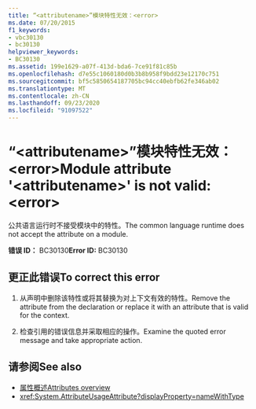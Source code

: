 ```yaml
---
title: “<attributename>”模块特性无效：<error>
ms.date: 07/20/2015
f1_keywords:
- vbc30130
- bc30130
helpviewer_keywords:
- BC30130
ms.assetid: 199e1629-a07f-413d-bda6-7ce91f81c85b
ms.openlocfilehash: d7e55c1060180d0b3b8b958f9bdd23e12170c751
ms.sourcegitcommit: bf5c5850654187705bc94cc40ebfb62fe346ab02
ms.translationtype: MT
ms.contentlocale: zh-CN
ms.lasthandoff: 09/23/2020
ms.locfileid: "91097522"
---
```

# <a name="module-attribute-attributename-is-not-valid-error"></a><span data-ttu-id="518ca-102">“\<attributename>”模块特性无效：\<error></span><span class="sxs-lookup"><span data-stu-id="518ca-102">Module attribute '\<attributename>' is not valid: \<error></span></span>

<span data-ttu-id="518ca-103">公共语言运行时不接受模块中的特性。</span><span class="sxs-lookup"><span data-stu-id="518ca-103">The common language runtime does not accept the attribute on a module.</span></span>

<span data-ttu-id="518ca-104">**错误 ID：** BC30130</span><span class="sxs-lookup"><span data-stu-id="518ca-104">**Error ID:** BC30130</span></span>

## <a name="to-correct-this-error"></a><span data-ttu-id="518ca-105">更正此错误</span><span class="sxs-lookup"><span data-stu-id="518ca-105">To correct this error</span></span>

1. <span data-ttu-id="518ca-106">从声明中删除该特性或将其替换为对上下文有效的特性。</span><span class="sxs-lookup"><span data-stu-id="518ca-106">Remove the attribute from the declaration or replace it with an attribute that is valid for the context.</span></span>

2. <span data-ttu-id="518ca-107">检查引用的错误信息并采取相应的操作。</span><span class="sxs-lookup"><span data-stu-id="518ca-107">Examine the quoted error message and take appropriate action.</span></span>

## <a name="see-also"></a><span data-ttu-id="518ca-108">请参阅</span><span class="sxs-lookup"><span data-stu-id="518ca-108">See also</span></span>

- [<span data-ttu-id="518ca-109">属性概述</span><span class="sxs-lookup"><span data-stu-id="518ca-109">Attributes overview</span></span>](../programming-guide/concepts/attributes/index.md)
- <xref:System.AttributeUsageAttribute?displayProperty=nameWithType>
